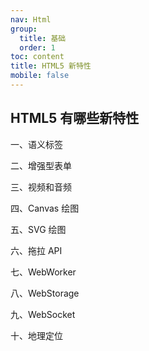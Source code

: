 ```yaml
---
nav: Html
group:
  title: 基础
  order: 1
toc: content
title: HTML5 新特性
mobile: false
---
```


## HTML5 有哪些新特性

一、语义标签

二、增强型表单

三、视频和音频

四、Canvas 绘图

五、SVG 绘图

六、拖拉 API

七、WebWorker

八、WebStorage

九、WebSocket

十、地理定位
